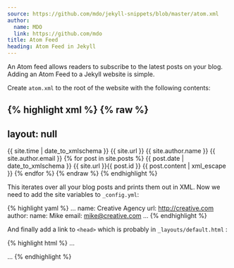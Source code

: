 ```yaml
---
source: https://github.com/mdo/jekyll-snippets/blob/master/atom.xml
author:
  name: MDO
  link: https://github.com/mdo
title: Atom Feed
heading: Atom Feed in Jekyll
---
```


An Atom feed allows readers to subscribe to the latest posts on your blog. Adding an Atom Feed to a Jekyll website is simple.

Create `atom.xml` to the root of the website with the following contents:

{% highlight xml %}
{% raw %}
---
layout: null
---

<?xml version="1.0" encoding="utf-8"?>
<feed xmlns="http://www.w3.org/2005/Atom">
  <title>{{ site.name }}</title>
  <link href="{{ site.url }}/atom.xml" rel="self" />
  <link href="{{ site.url }}/"/>
  <updated>{{ site.time | date_to_xmlschema }}</updated>
  <id>{{ site.url }}</id>
  <author>
    <name>{{ site.author.name }}</name>
    <email>{{ site.author.email }}</email>
  </author>
  {% for post in site.posts %}
    <entry>
      <title>{{ post.title }}</title>
      <link href="{{ site.url }}{{ post.url }}" />
      <updated>{{ post.date | date_to_xmlschema }}</updated>
      <id>{{ site.url }}{{ post.id }}</id>
      <content type="html">{{ post.content | xml_escape }}</content>
    </entry>
  {% endfor %}
</feed>
{% endraw %}
{% endhighlight %}

This iterates over all your blog posts and prints them out in XML. Now we need to add the site variables to `_config.yml`:

{% highlight yaml %}
...
name: Creative Agency
url: http://creative.com
author:
  name: Mike
  email: mike@creative.com
...
{% endhighlight %}

And finally add a link to `<head>` which is probably in `_layouts/default.html` :

{% highlight html %}
...
<link rel="alternate" type="application/atom+xml" title="The Creative Blog" href="/atom.xml" />
...
{% endhighlight %}
